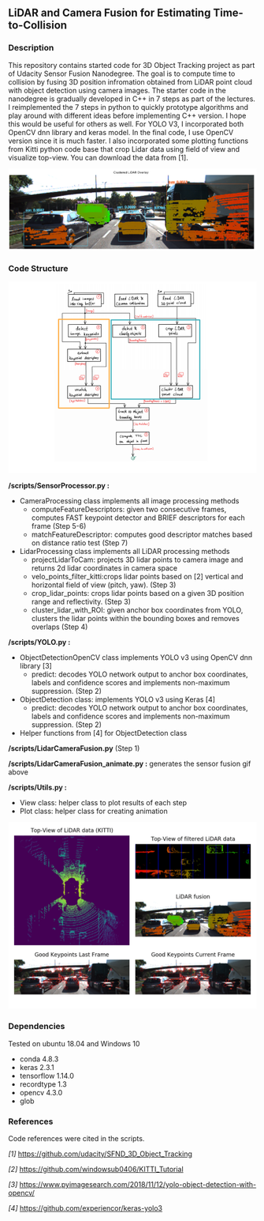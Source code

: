 ## LiDAR and Camera Fusion for Estimating Time-to-Collision


### Description

This repository contains started code for 3D Object Tracking project as part of Udacity Sensor Fusion Nanodegree.
The goal is to compute time to collision by fusing 3D position infromation obtained from LiDAR point cloud with object detection using camera images.
The starter code in the nanodegree is gradually developed in C++ in 7 steps as part of the lectures. I reimplemented the 7 steps in python to quickly prototype algorithms and play around with different ideas before implementing C++ version. I hope this would be useful for others as well. For YOLO V3, I incorporated both OpenCV dnn library and keras model. In the final code, I use OpenCV version since it is much faster. I also incorporated some plotting functions from Kitti python code base that crop Lidar data using field of view and visualize top-view. You can download the data from [1].

![clustered_lidar_overlay](./figures/ClusteredLidarOverlay.png)


### Code Structure 

![code_structure](./figures/CodeStructure.png)

**/scripts/SensorProcessor.py :**

- CameraProcessing class implements all image processing methods
	- computeFeatureDescriptors: given two consecutive frames, computes FAST keypoint detector and BRIEF descriptors for each frame (Step 5-6)
	- matchFeatureDescriptor: computes good descriptor matches based on distance ratio test (Step 7)
- LidarProcessing class implements all LiDAR processing methods
	- projectLidarToCam: projects 3D lidar points to camera image and returns 2d lidar coordinates in camera space 
	- velo_points_filter_kitti:crops lidar points based on [2] vertical and horizontal field of view  (pitch, yaw). (Step 3)
	- crop_lidar_points: crops lidar points based on a given 3D position range and reflectivity. (Step 3)
	- cluster_lidar_with_ROI: given anchor box coordinates from YOLO, clusters the lidar points within the bounding boxes and removes overlaps (Step 4)

**/scripts/YOLO.py :**

- ObjectDetectionOpenCV class implements YOLO v3 using OpenCV dnn library [3]
	- predict: decodes YOLO network output to anchor box coordinates, labels and confidence scores and implements non-maximum suppression. (Step 2)
- ObjectDetection class: implements YOLO v3 using Keras [4]
	- predict: decodes YOLO network output to anchor box coordinates, labels and confidence scores and implements non-maximum suppression. (Step 2)
- Helper functions from [4]  for ObjectDetection class

**/scripts/LidarCameraFusion.py** (Step 1)

**/scripts/LidarCameraFusion_animate.py :** generates the sensor fusion gif  above

**/scripts/Utils.py :**

- View class: helper class to plot results of each step
- Plot class: helper class for creating animation



![sensor_fusion](./figures/SensorFusion.gif)  



### Dependencies

Tested on ubuntu 18.04 and Windows 10
* conda 4.8.3
* keras 2.3.1
* tensorflow 1.14.0
* recordtype 1.3
* opencv 4.3.0
* glob 


### References

Code references were cited in the scripts.

_[1]_ https://github.com/udacity/SFND_3D_Object_Tracking

_[2]_ https://github.com/windowsub0406/KITTI_Tutorial

_[3]_ https://www.pyimagesearch.com/2018/11/12/yolo-object-detection-with-opencv/

_[4]_ https://github.com/experiencor/keras-yolo3
